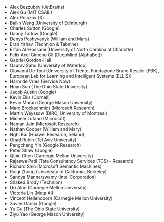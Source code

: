 <!-- ---
layout: 2022/organizers
title: Organizers
permalink: /2022/organizers/
--- -->

* Alex	Bezzubov	(JetBrains)
* Alex	Gu	(MIT CSAIL)
* Alex	Polozov	(X)
* Bailin Wang	(University of Edinburgh)
* Charles	Sutton	(Google)
* Danny	Tarlow	(Google)
* Denys	Poshyvanyk	(William and Mary)
* Eran	Yahav	(Technion & Tabnine)
* Erfan Al-Hossami (University of North Carolina at Charlotte)
* Felix Axel Gimeno Gil	(DeepMind (AlphaBet))
* Gabriel	Gordon-Hall
* Gaurav Sahu (University of Waterloo)
* Giovanni	De Toni	(University of Trento, Fondazione Bruno Kessler (FBK), European Lab for Learning and Intelligent Systems (ELLIS))
* Harm	de Vries	(Service Now)
* Huan	Sun	(The Ohio State University)
* Jacob	Austin	(Google)
* Kevin	Ellis	(Cornell)
* Kevin	Moran	(George Mason University)
* Marc	Brockschmidt	(Microsoft Research)
* Martin	Weyssow	(DIRO, University of Montreal)
* Michele	Tufano	(Microsoft)
* Naman	Jain	(Microsoft Research)
* Nathan	Cooper	(William and Mary)
* Nghi	Bui	(Huawei Research, Ireland)
* Ohad	Rubin	(Tel Aviv University)
* Pengcheng	Yin	(Google Research)
* Peter	Shaw	(Google)
* Qibin	Chen	(Carnegie Mellon University)
* Rajaswa	Patil	(Tata Consultancy Services (TCS) - Research)
* Richard	Shin	(Microsoft Semantic Machines)
* Ruiqi	Zhong	(University of California, Berkeley)
* Sandya	Mannarswamy	(Intel Corporation)
* Shaked	Brody	(Technion)
* Uri	Alon	(Carnegie Mellon University)
* Victoria	Lin	(Meta AI)
* Vincent	Hellendoorn	(Carnegie Mellon University)
* Xavier	Garcia	(Google)
* Yu	Gu	(The Ohio State University)
* Ziyu	Yao	(George Mason University)
